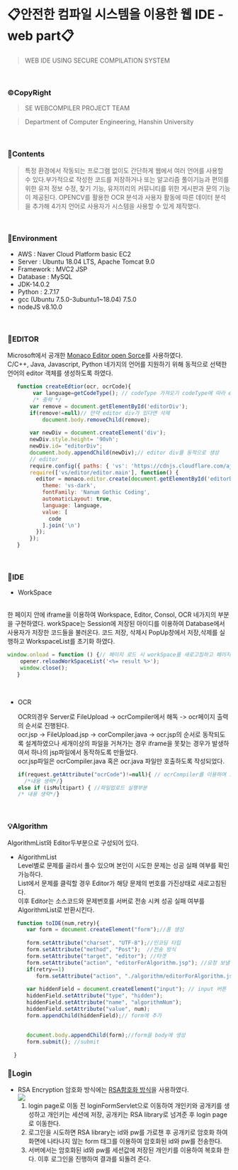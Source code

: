 # 📋안전한 컴파일 시스템을 이용한 웹 IDE - web part📋

> WEB IDE USING SECURE COMPILATION SYSTEM

<br>

### ©CopyRight

> SE WEBCOMPILER PROJECT TEAM

> Department of Computer Engineering, Hanshin University

<br>

### 📒Contents
> 특정 환경에서 작동되는 프로그램 없이도 간단하게 웹에서 여러 언어를 사용할 수 있다.부가적으로 작성한 코드를 저장하거나 또는 알고리즘 풀이기능과 편의를 위한 유저 정보 수정, 찾기 기능, 유저끼리의 커뮤니티를 위한 게시판과 문의 기능이 제공된다. OPENCV를 활용한 OCR 분석과 사용자 활동에 따른 데이터 분석을 추가해 4가지 언어로 사용자가 시스템을 사용할 수 있게 제작했다. 

<br>

### 🔧Environment
  - AWS : Naver Cloud Platform basic EC2
  - Server : Ubuntu 18.04 LTS, Apache Tomcat 9.0
  - Framework : MVC2 JSP
  - Database : MySQL
  - JDK-14.0.2
  - Python : 2.7.17
  - gcc (Ubuntu 7.5.0-3ubuntu1~18.04) 7.5.0
  - nodeJS v8.10.0

<br>

### 📑EDITOR
 Microsoft에서 공개한 [Monaco Editor open Sorce](https://microsoft.github.io/monaco-editor/)를 사용하였다.  
 C/C++, Java, Javascript, Python 네가지의 언어를 지원하기 위해 동적으로 선택한 언어의 editor 객체를 생성하도록 하였다.  
 ```javascript
    function createEdtior(ocr, ocrCode){
         var language=getCodeType(); // codeType 가져오기 codeType에 따라 editor의 언어 설정이 바뀜
         /* 중략 */
		var remove = document.getElementById('editorDiv');
		if(remove!=null)// 만약 editor div가 있다면 삭제
			document.body.removeChild(remove);
		
   	    var newDiv = document.createElement('div');
   	    newDiv.style.height= '90vh';
   	 	newDiv.id= "editorDiv";
   	    document.body.appendChild(newDiv);// editor div를 동적으로 생성
   	    // editor
        require.config({ paths: { 'vs': 'https://cdnjs.cloudflare.com/ajax/libs/monaco-editor/0.16.2/min/vs' }});
        require(['vs/editor/editor.main'], function() {
          editor = monaco.editor.create(document.getElementById('editorDiv'), {
            theme: 'vs-dark',
            fontFamily: 'Nanum Gothic Coding',
            automaticLayout: true,
            language: language,
            value: [
              code
            ].join('\n')
          });
        });
    }
```
<br>

### 🔨IDE
* WorkSpace
<br> 
 한 페이지 안에 iframe을 이용하여 Workspace, Editor, Consol, OCR 네가지의 부분을 구현하였다.  
 workSpace는 Session에 저장된 아이디를 이용하여 Database에서 사용자가 저장한 코드들을 불러온다.  
 코드 저장, 삭제시 PopUp창에서 저장,삭제를 실행하고 WorkspaceList를 초기화 하였다.  
 
 ```javascript
 window.onload = function () {// 페이지 로드 시 workSpace를 새로고침하고 페이지를 닫음
	 opener.reloadWorkSpaceList('<%= result %>');
	 window.close();
	}
```
<br>

* OCR  

  OCR의경우 Server로 FileUpload -> ocrCompiler에서 해독 -> ocr페이지 출력의 순서로 진행된다.  
  ocr.jsp -> FileUpload.jsp -> corCompiler.java -> ocr.jsp의 순서로 동작되도록 설계하였으나 세개이상의 파일을 거쳐가는 경우 iframe을 못찾는 경우가 발생하여서 하나의 jsp파일에서 동작하도록 만들었다.  
  ocr.jsp파일은 ocrCompiler.java 혹은 ocr.java 파일만 호출하도록 작성되었다.
  ```javascript
  if(request.getAttribute("ocrCode")!=null){ // ocrCompiler를 이용하여 코드 추출후 출력 부분
    /*내용 생략*/}
  else if (isMultipart) { //파일업로드 실행부분
  /* 내용 생략*/}
<br>

### 💡Algorithm
 AlgorithmList와 Editor두부분으로 구성되어 있다.
 * AlgorithmList  
 Level별로 문제를 골라서 풀수 있으며 본인이 시도한 문제는 성공 실패 여부를 확인 가능하다.  
 List에서 문제를 클릭할 경우 Editor가 해당 문제의 번호를 가진상태로 새로고침된다.  
 이후 Editor는 소스코드와 문제번호를 서버로 전송 시켜 성공 실패 여부를 AlgorithmList로 반환시킨다. 
 ```javascript
    function toIDE(num,retry){
       var form = document.createElement("form");//폼 생성
          
       form.setAttribute("charset", "UTF-8");//인코딩 타입
       form.setAttribute("method", "Post");  //전송 방식
       form.setAttribute("target", "editor"); //타겟
       form.setAttribute("action", "editorForAlgorithm.jsp"); //요청 보낼 주소
       if(retry==1)
          form.setAttribute("action", "./algorithm/editorForAlgorithm.jsp"); //요청 보낼 주소
       
       var hiddenField = document.createElement("input"); // input 버튼 생성
       hiddenField.setAttribute("type", "hidden");
       hiddenField.setAttribute("name", "algorithmNum");
       hiddenField.setAttribute("value", num);
       form.appendChild(hiddenField);// form에 추가
              
       
       document.body.appendChild(form);//form을 body에 생성
       form.submit(); //submit
      
   }
```

### 🔐Login
* RSA Encryption
  암호화 방식에는 [RSA함호화 방식](https://namu.wiki/w/RSA%20%EC%95%94%ED%98%B8%ED%99%94)을 사용하였다.  
  <a href="#"><img src="https://github.com/SE-LAB-IDE/WEBCOMPILER-WEB/tree/master/FILE\RSA.png"></a>  
  1. login page로 이동 전 loginFormServlet으로 이동하여 개인키와 공개키를 생성하고 개인키는 세션에 저장, 공개키는 RSA library로 넘겨준 후 login page로 이동한다.  
  2. 로그인을 시도하면 RSA library는 id와 pw를 가로챈 후 공개키로 암호화 하여 화면에 나타나지 않는 form 태그를 이용하여 암호화된 id와 pw를 전송한다.
  3. 서버에서는 암호화된 id와 pw를 세션값에 저장된 개인키를 이용하여 복호화 한다. 이후 로그인을 진행하여 결과를 되돌려 준다.